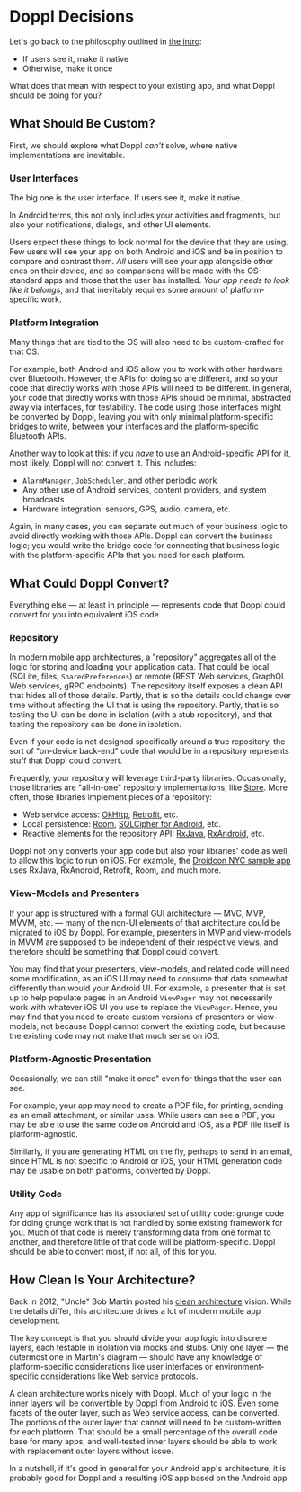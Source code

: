 # Doppl Decisions

Let's go back to the philosophy outlined in [the intro](./Intro):

- If users see it, make it native
- Otherwise, make it once

What does that mean with respect to your existing app, and what Doppl should
be doing for you?

## What Should Be Custom?

First, we should explore what Doppl *can't* solve, where native implementations
are inevitable.

### User Interfaces

The big one is the user interface. If users see it, make it native.

In Android terms, this not only includes your activities and fragments, but
also your notifications, dialogs, and other UI elements.

Users expect these things to look normal for the device that they are using.
Few users will see your app on both Android and iOS and be in position to compare
and contrast them. *All* users will see your app alongside other ones on their
device, and so comparisons will be made with the OS-standard apps and those
that the user has installed. *Your app needs to look like it belongs*, and that
inevitably requires some amount of platform-specific work.

### Platform Integration

Many things that are tied to the OS will also need to be custom-crafted for that
OS.

For example, both Android and iOS allow you to work with other hardware over
Bluetooth. However, the APIs for doing so are different, and so your code
that directly works with those APIs will need to be different.
In general, your code that directly works with those APIs should be minimal,
abstracted away via interfaces, for testability. The code using those interfaces
might be converted by Doppl, leaving you with only minimal platform-specific
bridges to write, between your interfaces and the platform-specific Bluetooth
APIs.

Another way to look at this: if you *have* to use an Android-specific API for
it, most likely, Doppl will not convert it. This includes:

- `AlarmManager`, `JobScheduler`, and other periodic work
- Any other use of Android services, content providers, and system broadcasts
- Hardware integration: sensors, GPS, audio, camera, etc.

Again, in many cases, you can separate out much of your business logic to avoid
directly working with those APIs. Doppl can convert the business logic; you would
write the bridge code for connecting that business logic with the platform-specific
APIs that you need for each platform.

## What Could Doppl Convert?

Everything else &mdash; at least in principle &mdash; represents code that Doppl
could convert for you into equivalent iOS code.

### Repository

In modern mobile app architectures, a "repository" aggregates all of the logic
for storing and loading your application data. That could be local (SQLite, files,
`SharedPreferences`) or remote (REST Web services, GraphQL Web services, gRPC
endpoints). The repository itself exposes a clean API that hides all of those
details. Partly, that is so the details could change over time without affecting
the UI that is using the repository. Partly, that is so testing the UI can
be done in isolation (with a stub repository), and that testing the repository
can be done in isolation.

Even if your code is not designed specifically around a true repository, the
sort of "on-device back-end" code that would be in a repository represents stuff
that Doppl could convert.

Frequently, your repository will leverage third-party libraries. Occasionally,
those libraries are "all-in-one" repository implementations, like
[Store](https://github.com/NYTimes/Store). More often, those libraries implement
pieces of a repository:

- Web service access: [OkHttp](https://github.com/square/okhttp), [Retrofit](https://github.com/square/retrofit), etc.
- Local persistence: [Room](https://developer.android.com/topic/libraries/architecture/room.html), [SQLCipher for Android](https://www.zetetic.net/sqlcipher/sqlcipher-for-android/), etc.
- Reactive elements for the repository API: [RxJava](https://github.com/ReactiveX/RxJava), [RxAndroid](https://github.com/ReactiveX/RxAndroid), etc.

Doppl not only converts your app code but also your libraries' code as well,
to allow this logic to run on iOS. For example, the
[Droidcon NYC sample app](https://github.com/doppllib/DroidconDopplExample)
uses RxJava, RxAndroid, Retrofit, Room, and much more.

### View-Models and Presenters

If your app is structured with a formal GUI architecture &mdash; MVC, MVP,
MVVM, etc. &mdash; many of the non-UI elements of that architecture could be
migrated to iOS by Doppl. For example, presenters in MVP and view-models in
MVVM are supposed to be independent of their respective views, and therefore
should be something that Doppl could convert.

You may find that your presenters, view-models, and related code will need
some modification, as an iOS UI may need to consume that data somewhat differently
than would your Android UI. For example, a presenter that is set up to help
populate pages in an Android `ViewPager` may not necessarily work with whatever
iOS UI you use to replace the `ViewPager`. Hence, you may find that you need
to create custom versions of presenters or view-models, not because Doppl cannot
convert the existing code, but because the existing code may not make that
much sense on iOS.

### Platform-Agnostic Presentation

Occasionally, we can still "make it once" even for things that the user can see.

For example, your app may need to create a PDF file, for printing, sending as an
email attachment, or similar uses. While users can see a PDF, you may be able to
use the same code on Android and iOS, as a PDF file itself is platform-agnostic.

Similarly, if you are generating HTML on the fly, perhaps to send in an email,
since HTML is not specific to Android or iOS, your HTML generation code may be
usable on both platforms, converted by Doppl.

### Utility Code

Any app of significance has its associated set of utility code: grunge code
for doing grunge work that is not handled by some existing framework for you.
Much of that code is merely transforming data from one format to another, and
therefore little of that code will be platform-specific. Doppl should be able
to convert most, if not all, of this for you.

## How Clean Is Your Architecture?

Back in 2012, "Uncle" Bob Martin posted his
[clean architecture](https://8thlight.com/blog/uncle-bob/2012/08/13/the-clean-architecture.html)
vision. While the details differ, this architecture drives a lot of modern
mobile app development.

The key concept is that you should divide your app logic into discrete layers,
each testable in isolation via mocks and stubs. Only one layer &mdash; the outermost
one in Martin's diagram &mdash; should have any knowledge of platform-specific
considerations like user interfaces or environment-specific considerations like
Web service protocols.

A clean architecture works nicely with Doppl. Much of your logic in the inner
layers will be convertible by Doppl from Android to iOS. Even some facets
of the outer layer, such as Web service access, can be converted. The portions
of the outer layer that cannot will need to be custom-written for each platform.
That should be a small percentage of the overall code base for many apps, and
well-tested inner layers should be able to work with replacement outer layers
without issue.

In a nutshell, if it's good in general for your Android app's architecture,
it is probably good for Doppl and a resulting iOS app based on the Android app.
